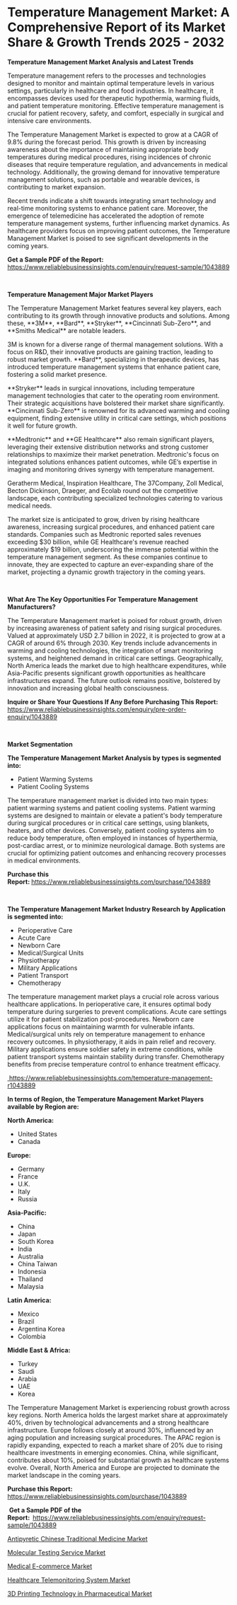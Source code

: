 <p><h1>Temperature Management Market: A Comprehensive Report of its Market Share & Growth Trends 2025 - 2032</h1></p><p><strong>Temperature Management Market Analysis and Latest Trends</strong></p>
<p><p>Temperature management refers to the processes and technologies designed to monitor and maintain optimal temperature levels in various settings, particularly in healthcare and food industries. In healthcare, it encompasses devices used for therapeutic hypothermia, warming fluids, and patient temperature monitoring. Effective temperature management is crucial for patient recovery, safety, and comfort, especially in surgical and intensive care environments.</p><p>The Temperature Management Market is expected to grow at a CAGR of 9.8% during the forecast period. This growth is driven by increasing awareness about the importance of maintaining appropriate body temperatures during medical procedures, rising incidences of chronic diseases that require temperature regulation, and advancements in medical technology. Additionally, the growing demand for innovative temperature management solutions, such as portable and wearable devices, is contributing to market expansion.</p><p>Recent trends indicate a shift towards integrating smart technology and real-time monitoring systems to enhance patient care. Moreover, the emergence of telemedicine has accelerated the adoption of remote temperature management systems, further influencing market dynamics. As healthcare providers focus on improving patient outcomes, the Temperature Management Market is poised to see significant developments in the coming years.</p></p>
<p><strong>Get a Sample PDF of the Report:&nbsp;</strong> <a href="https://www.reliablebusinessinsights.com/enquiry/request-sample/1043889?utm_campaign=1138&utm_medium=2&utm_source=Github&utm_content=ia&utm_term=03032025&utm_id=temperature-management">https://www.reliablebusinessinsights.com/enquiry/request-sample/1043889</a></p>
<p>&nbsp;</p>
<p><strong>Temperature Management Major Market Players</strong></p>
<p><p>The Temperature Management Market features several key players, each contributing to its growth through innovative products and solutions. Among these, **3M**, **Bard**, **Stryker**, **Cincinnati Sub-Zero**, and **Smiths Medical** are notable leaders.</p><p>3M is known for a diverse range of thermal management solutions. With a focus on R&D, their innovative products are gaining traction, leading to robust market growth. **Bard**, specializing in therapeutic devices, has introduced temperature management systems that enhance patient care, fostering a solid market presence.</p><p>**Stryker** leads in surgical innovations, including temperature management technologies that cater to the operating room environment. Their strategic acquisitions have bolstered their market share significantly. **Cincinnati Sub-Zero** is renowned for its advanced warming and cooling equipment, finding extensive utility in critical care settings, which positions it well for future growth.</p><p>**Medtronic** and **GE Healthcare** also remain significant players, leveraging their extensive distribution networks and strong customer relationships to maximize their market penetration. Medtronic's focus on integrated solutions enhances patient outcomes, while GE’s expertise in imaging and monitoring drives synergy with temperature management.</p><p>Geratherm Medical, Inspiration Healthcare, The 37Company, Zoll Medical, Becton Dickinson, Draeger, and Ecolab round out the competitive landscape, each contributing specialized technologies catering to various medical needs.</p><p>The market size is anticipated to grow, driven by rising healthcare awareness, increasing surgical procedures, and enhanced patient care standards. Companies such as Medtronic reported sales revenues exceeding $30 billion, while GE Healthcare's revenue reached approximately $19 billion, underscoring the immense potential within the temperature management segment. As these companies continue to innovate, they are expected to capture an ever-expanding share of the market, projecting a dynamic growth trajectory in the coming years.</p></p>
<p>&nbsp;</p>
<p><strong>What Are The Key Opportunities For Temperature Management Manufacturers?</strong></p>
<p><p>The Temperature Management market is poised for robust growth, driven by increasing awareness of patient safety and rising surgical procedures. Valued at approximately USD 2.7 billion in 2022, it is projected to grow at a CAGR of around 6% through 2030. Key trends include advancements in warming and cooling technologies, the integration of smart monitoring systems, and heightened demand in critical care settings. Geographically, North America leads the market due to high healthcare expenditures, while Asia-Pacific presents significant growth opportunities as healthcare infrastructures expand. The future outlook remains positive, bolstered by innovation and increasing global health consciousness.</p></p>
<p><strong>Inquire or Share Your Questions If Any Before Purchasing This Report:</strong> <a href="https://www.reliablebusinessinsights.com/enquiry/pre-order-enquiry/1043889?utm_campaign=1138&utm_medium=2&utm_source=Github&utm_content=ia&utm_term=03032025&utm_id=temperature-management">https://www.reliablebusinessinsights.com/enquiry/pre-order-enquiry/1043889</a></p>
<p>&nbsp;</p>
<p><strong>Market Segmentation</strong></p>
<p><strong>The Temperature Management Market Analysis by types is segmented into:</strong></p>
<p><ul><li>Patient Warming Systems</li><li>Patient Cooling Systems</li></ul></p>
<p><p>The temperature management market is divided into two main types: patient warming systems and patient cooling systems. Patient warming systems are designed to maintain or elevate a patient's body temperature during surgical procedures or in critical care settings, using blankets, heaters, and other devices. Conversely, patient cooling systems aim to reduce body temperature, often employed in instances of hyperthermia, post-cardiac arrest, or to minimize neurological damage. Both systems are crucial for optimizing patient outcomes and enhancing recovery processes in medical environments.</p></p>
<p><strong>Purchase this Report:&nbsp;</strong><a href="https://www.reliablebusinessinsights.com/purchase/1043889?utm_campaign=1138&utm_medium=2&utm_source=Github&utm_content=ia&utm_term=03032025&utm_id=temperature-management">https://www.reliablebusinessinsights.com/purchase/1043889</a></p>
<p>&nbsp;</p>
<p><strong>The Temperature Management Market Industry Research by Application is segmented into:</strong></p>
<p><ul><li>Perioperative Care</li><li>Acute Care</li><li>Newborn Care</li><li>Medical/Surgical Units</li><li>Physiotherapy</li><li>Military Applications</li><li>Patient Transport</li><li>Chemotherapy</li></ul></p>
<p><p>The temperature management market plays a crucial role across various healthcare applications. In perioperative care, it ensures optimal body temperature during surgeries to prevent complications. Acute care settings utilize it for patient stabilization post-procedures. Newborn care applications focus on maintaining warmth for vulnerable infants. Medical/surgical units rely on temperature management to enhance recovery outcomes. In physiotherapy, it aids in pain relief and recovery. Military applications ensure soldier safety in extreme conditions, while patient transport systems maintain stability during transfer. Chemotherapy benefits from precise temperature control to enhance treatment efficacy.</p></p>
<p><a href="https://www.reliablebusinessinsights.com/temperature-management-r1043889?utm_campaign=1138&utm_medium=2&utm_source=Github&utm_content=ia&utm_term=03032025&utm_id=temperature-management">&nbsp;https://www.reliablebusinessinsights.com/temperature-management-r1043889</a></p>
<p><strong>In terms of Region, the Temperature Management Market Players available by Region are:</strong></p>
<p>
    <p> <strong> North America: </strong>
        <ul>
            <li>United States</li>
            <li>Canada</li>
        </ul>
        </p> 
    <p> <strong> Europe: </strong>
        <ul>
            <li>Germany</li>
            <li>France</li>
            <li>U.K.</li>
            <li>Italy</li>
            <li>Russia</li>
        </ul>
        </p> 
    <p> <strong> Asia-Pacific: </strong>
        <ul>
            <li>China</li>
            <li>Japan</li>
            <li>South Korea</li>
            <li>India</li>
            <li>Australia</li>
            <li>China Taiwan</li>
            <li>Indonesia</li>
            <li>Thailand</li>
            <li>Malaysia</li>
        </ul>
        </p> 
    <p> <strong> Latin America: </strong>
        <ul>
            <li>Mexico</li>
            <li>Brazil</li>
            <li>Argentina Korea</li>
            <li>Colombia</li>
        </ul>
        </p> 
    <p> <strong> Middle East & Africa: </strong>
        <ul>
            <li>Turkey</li>
            <li>Saudi</li>
            <li>Arabia</li>
            <li>UAE</li>
            <li>Korea</li>
        </ul>
    </p>
    </p>
<p><p>The Temperature Management Market is experiencing robust growth across key regions. North America holds the largest market share at approximately 40%, driven by technological advancements and a strong healthcare infrastructure. Europe follows closely at around 30%, influenced by an aging population and increasing surgical procedures. The APAC region is rapidly expanding, expected to reach a market share of 20% due to rising healthcare investments in emerging economies. China, while significant, contributes about 10%, poised for substantial growth as healthcare systems evolve. Overall, North America and Europe are projected to dominate the market landscape in the coming years.</p></p>
<p><strong>Purchase this Report: </strong><a href="https://www.reliablebusinessinsights.com/purchase/1043889?utm_campaign=1138&utm_medium=2&utm_source=Github&utm_content=ia&utm_term=03032025&utm_id=temperature-management">https://www.reliablebusinessinsights.com/purchase/1043889</a></p>
<p>&nbsp;<strong>Get a Sample PDF of the Report:&nbsp;&nbsp;</strong><a href="https://www.reliablebusinessinsights.com/enquiry/request-sample/1043889?utm_campaign=1138&utm_medium=2&utm_source=Github&utm_content=ia&utm_term=03032025&utm_id=temperature-management">https://www.reliablebusinessinsights.com/enquiry/request-sample/1043889</a></p>
<p><strong></strong></p>
<p><p><a href="https://github.com/oliveroste6/Market-Research-Report-List-1/blob/main/antipyretic-chinese-traditional-medicine-market.md?utm_campaign=1138&utm_medium=2&utm_source=Github&utm_content=ia&utm_term=03032025&utm_id=temperature-management">Antipyretic Chinese Traditional Medicine Market</a></p><p><a href="https://github.com/NargisHussain432/Market-Research-Report-List-1/blob/main/molecular-testing-service-market.md?utm_campaign=1138&utm_medium=2&utm_source=Github&utm_content=ia&utm_term=03032025&utm_id=temperature-management">Molecular Testing Service Market</a></p><p><a href="https://github.com/sherikacas30/Market-Research-Report-List-1/blob/main/medical-e-commerce-market.md?utm_campaign=1138&utm_medium=2&utm_source=Github&utm_content=ia&utm_term=03032025&utm_id=temperature-management">Medical E-commerce Market</a></p><p><a href="https://github.com/chaturberville8181/Market-Research-Report-List-1/blob/main/healthcare-telemonitoring-system-market.md?utm_campaign=1138&utm_medium=2&utm_source=Github&utm_content=ia&utm_term=03032025&utm_id=temperature-management">Healthcare Telemonitoring System Market</a></p><p><a href="https://github.com/FahadAhmed223/Market-Research-Report-List-1/blob/main/3d-printing-technology-in-pharmaceutical-market.md?utm_campaign=1138&utm_medium=2&utm_source=Github&utm_content=ia&utm_term=03032025&utm_id=temperature-management">3D Printing Technology in Pharmaceutical Market</a></p></p>